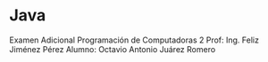 # Java
Examen Adicional Programación de Computadoras 2
Prof: Ing. Feliz Jiménez Pérez
Alumno: Octavio Antonio Juárez Romero
